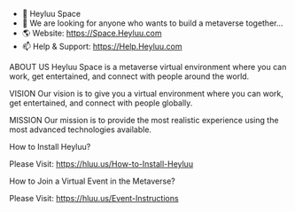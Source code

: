 - 👋 Heyluu Space
- 💞️ We are looking for anyone who wants to build a metaverse together...
- 🌎 Website: https://Space.Heyluu.com
- 📫 Help & Support: https://Help.Heyluu.com

ABOUT US
Heyluu Space is a metaverse virtual environment where you can work, get entertained, and connect with people around the world.

VISION
Our vision is to give you a virtual environment where you can work, get entertained, and connect with people globally.

MISSION
Our mission is to provide the most realistic experience using the most advanced technologies available.


<!---------- Frequently Asked Questions (FAQs) ---------->

How to Install Heyluu?

Please Visit: https://hluu.us/How-to-Install-Heyluu

How to Join a Virtual Event in the Metaverse?

Please Visit: https://hluu.us/Event-Instructions
